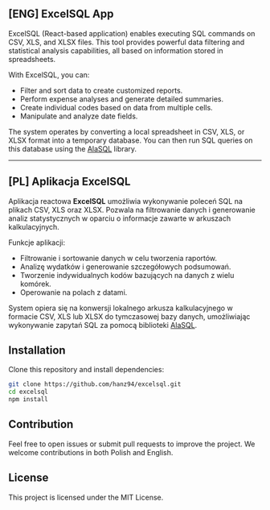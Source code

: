 ## [ENG] ExcelSQL App

ExcelSQL (React-based application) enables executing SQL commands on CSV, XLS, and XLSX files. This tool provides powerful data filtering and statistical analysis capabilities, all based on information stored in spreadsheets. 

With ExcelSQL, you can:
- Filter and sort data to create customized reports.
- Perform expense analyses and generate detailed summaries.
- Create individual codes based on data from multiple cells.
- Manipulate and analyze date fields.

The system operates by converting a local spreadsheet in CSV, XLS, or XLSX format into a temporary database. You can then run SQL queries on this database using the [AlaSQL](https://github.com/alasql/alasql) library.

---

## [PL] Aplikacja ExcelSQL

Aplikacja reactowa **ExcelSQL** umożliwia wykonywanie poleceń SQL na plikach CSV, XLS oraz XLSX. Pozwala na filtrowanie danych i generowanie analiz statystycznych w oparciu o informacje zawarte w arkuszach kalkulacyjnych. 

Funkcje aplikacji:
- Filtrowanie i sortowanie danych w celu tworzenia raportów.
- Analizę wydatków i generowanie szczegółowych podsumowań.
- Tworzenie indywidualnych kodów bazujących na danych z wielu komórek.
- Operowanie na polach z datami.

System opiera się na konwersji lokalnego arkusza kalkulacyjnego w formacie CSV, XLS lub XLSX do tymczasowej bazy danych, umożliwiając wykonywanie zapytań SQL za pomocą biblioteki [AlaSQL](https://github.com/alasql/alasql).

## Installation
Clone this repository and install dependencies:
```bash
git clone https://github.com/hanz94/excelsql.git
cd excelsql
npm install
```

## Contribution
Feel free to open issues or submit pull requests to improve the project. We welcome contributions in both Polish and English.

## License
This project is licensed under the MIT License.